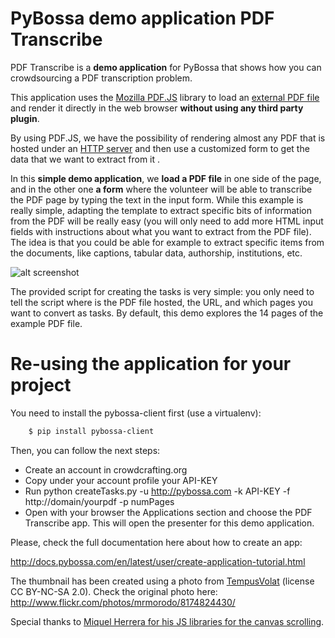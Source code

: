 PyBossa demo application PDF Transcribe
=======================================
PDF Transcribe is a **demo application** for PyBossa that shows how you can 
crowdsourcing a PDF transcription problem.

This application uses the [Mozilla PDF.JS](http://mozilla.github.com/pdf.js) library to load 
an [external PDF file](https://github.com/mozilla/pdf.js/wiki/Frequently-Asked-Questions#wiki-faq-xhr) 
and render it directly in the web browser **without using any third party plugin**.

By using PDF.JS, we have the possibility of rendering almost any PDF that is hosted under an 
[HTTP server](https://github.com/mozilla/pdf.js/wiki/Frequently-Asked-Questions#wiki-faq-xhr)
and then use a customized form to get the data that we want to extract from it .

In this **simple demo application**, we **load a PDF file** in one side of the page, and in the other one **a form** where the volunteer will be able to transcribe the PDF page by typing the text in the input form. While this example is really simple, adapting the template to extract specific bits of information from the PDF will be really easy (you will only need to add more HTML input fields with instructions about what you want to extract from the PDF file). The idea is that you could be able for example to extract specific items from the documents, like captions, tabular data, authorship, institutions, etc.

![alt screenshot](http://img10.imageshack.us/img10/5364/pdftranscribe1.png)

The provided script for creating the tasks is very simple: you only need to tell the script where is the PDF file hosted, the URL, and which pages you want to convert as tasks. By default, this demo explores the 14 pages of the example PDF file.

Re-using the application for your project
=========================================

You need to install the pybossa-client first (use a virtualenv):

```bash
    $ pip install pybossa-client
```
Then, you can follow the next steps:

*  Create an account in crowdcrafting.org 
*  Copy under your account profile your API-KEY
*  Run python createTasks.py -u http://pybossa.com -k API-KEY -f http://domain/yourpdf -p numPages
*  Open with your browser the Applications section and choose the PDF Transcribe app. This will open the presenter for this demo application.

Please, check the full documentation here about how to create an app:

http://docs.pybossa.com/en/latest/user/create-application-tutorial.html

The thumbnail has been created using a photo from [TempusVolat](http://www.flickr.com/photos/mrmorodo/8174824430/) (license CC
BY-NC-SA 2.0). 
Check the original photo here: http://www.flickr.com/photos/mrmorodo/8174824430/

Special thanks to [Miquel Herrera for his JS libraries for the canvas
scrolling](http://hitconsultants.com/dragscroll_scrollsync/scrollpane.html).
